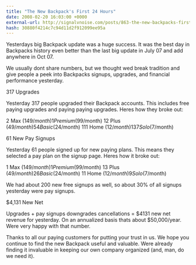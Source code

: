 ```yaml
---
title: "The New Backpack's First 24 Hours"
date: 2008-02-20 16:03:00 +0000
external-url: http://signalvnoise.com/posts/863-the-new-backpacks-first-24-hours
hash: 30880f4214c7c94d11d2f912099ee95a
---
```


Yesterdays big Backpack update was a huge success. It was the best day in Backpacks history  even better than the last big update in July 07 and add anywhere in Oct 07.



We usually dont share numbers, but we thought wed break tradition and give people a peek into Backpacks signups, upgrades, and financial performance yesterday.



317 Upgrades

Yesterday 317 people upgraded their Backpack accounts. This includes free  paying upgrades and paying  paying upgrades. Heres how they broke out:




2 Max ($149/month)
1 Premium ($99/month)
12 Plus ($49/month)
54 Basic ($24/month)
111 Home ($12/month)
137 Solo ($7/month)



61 New Pay Signups

Yesterday 61 people signed up for new paying plans. This means they selected a pay plan on the signup page. Heres how it broke out:




1 Max ($149/month)
1 Premium ($99/month)
13 Plus ($49/month)
26 Basic ($24/month)
11 Home ($12/month)
9 Solo ($7/month)



We had about 200 new free signups as well, so about 30% of all signups yesterday were pay signups.



$4,131 New Net

Upgrades + pay signups  downgrades  cancellations = $4131 new net revenue for yesterday. On an annualized basis thats about $50,000/year. Were very happy with that number.



Thanks to all our paying customers for putting your trust in us. We hope you continue to find the new Backpack useful and valuable. Were already finding it invaluable in keeping our own company organized (and, man, do we need it).
